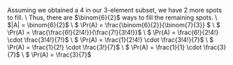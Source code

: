 Assuming we obtained a 4 in our 3-element subset, we have 2 more spots to fill. \\
Thus, there are $\binom{6}{2}$ ways to fill the remaining spots. \\
$|A| = \binom{6}{2}$ \\
$ \Pr(A) = \frac{\binom{6}{2}}{\binom{7}{3}} $ \\
$ \Pr(A) = \frac{\frac{6!}{2!4!}}{\frac{7!}{3!4!}}$ \\
$ \Pr(A) = \frac{6!}{2!4!} \cdot \frac{3!4!}{7!}$ \\
$ \Pr(A) = \frac{1}{2!4!} \cdot \frac{3!4!}{7}$ \\
$ \Pr(A) = \frac{1}{2!} \cdot \frac{3!}{7}$ \\
$ \Pr(A) = \frac{1}{1} \cdot \frac{3}{7}$ \\
$ \Pr(A) = \frac{3}{7}$
